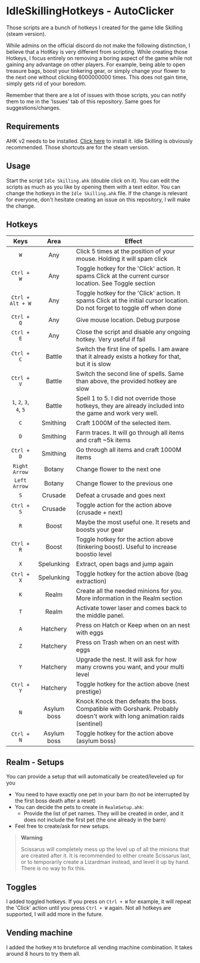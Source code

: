 # IdleSkillingHotkeys - AutoClicker

Those scripts are a bunch of hotkeys I created for the game Idle Skilling (steam version).

While admins on the official discord do not make the following distinction, I believe that
a HotKey is very different from scripting. While creating those Hotkeys, I focus entirely on removing
a boring aspect of the game while not gaining any advantage on other players.
For example, being able to open treasure bags, boost your tinkering gear, or simply change your flower to the next one
without clicking 6000000000 times. This does not gain time, simply gets rid of your boredom.

Remember that there are a lot of issues with those scripts, you can notify them to me in the 'Issues' tab of this repository.
Same goes for suggestions/changes.


## Requirements

AHK v2 needs to be installed. [Click here](https://www.autohotkey.com/v2/) to install it.
Idle Skilling is obviously recommended. Those shortcuts are for the steam version.

## Usage

Start the script ```Idle Skilling.ahk``` (double click on it).
You can edit the scripts as much as you like by opening them with a text editor.
You can change the hotkeys in the ```Idle Skilling.ahk``` file.
If the change is relevant for everyone, don't hesitate creating an issue on this repository, I will make the change.

## Hotkeys

|Keys|Area|Effect|
|:-----:|:---:|---|
|`W`|Any|Click 5 times at the position of your mouse. Holding it will spam click|
|`Ctrl + W`|Any|Toggle hotkey for the 'Click' action. It spams Click at the current cursor location. See Toggle section|
|`Ctrl + Alt + W`|Any|Toggle hotkey for the 'Click' action. It spams Click at the initial cursor location. Do not forget to toggle off when done|
|`Ctrl + Q`|Any|Give mouse location. Debug purpose|
|`Ctrl + E`|Any|Close the script and disable any ongoing hotkey. Very useful if fail|
|`Ctrl + C`|Battle|Switch the first line of spells. I am aware that it already exists a hotkey for that, but it is slow|
|`Ctrl + V`|Battle|Switch the second line of spells. Same than above, the provided hotkey are slow|
|`1`, `2`, `3`, `4`, `5`|Battle|Spell 1 to 5. I did not override those hotkeys, they are already included into the game and work very well.|
|`C`|Smithing|Craft 1000M of the selected item.|
|`D`|Smithing|Farm traces. It will go through all items and craft ~5k items|
|`Ctrl + D`|Smithing|Go through all items and craft 1000M items|
|`Right Arrow`|Botany|Change flower to the next one|
|`Left Arrow`|Botany|Change flower to the previous one|
|`S`|Crusade|Defeat a crusade and goes next|
|`Ctrl + S`|Crusade|Toggle action for the action above (crusade + next)|
|`R`|Boost|Maybe the most useful one. It resets and boosts your gear|
|`Ctrl + R`|Boost|Toggle hotkey for the action above (tinkering boost). Useful to increase boostio level|
|`X`|Spelunking|Extract, open bags and jump again|
|`Ctrl + X`|Spelunking|Toggle hotkey for the action above (bag extraction)|
|`K`|Realm|Create all the needed minions for you. More information in the Realm section|
|`T`|Realm|Activate tower laser and comes back to the middle panel.|
|`A`|Hatchery|Press on Hatch or Keep when on an nest with eggs|
|`Z`|Hatchery|Press on Trash when on an nest with eggs|
|`Y`|Hatchery|Upgrade the nest. It will ask for how many crowns you want, and your multi level|
|`Ctrl + Y`|Hatchery|Toggle hotkey for the action above (nest prestige)|
|`N`|Asylum boss|Knock Knock then defeats the boss. Compatible with Gorshank. Probably doesn't work with long animation raids (sentinel)|
|`Ctrl + N`|Asylum boss|Toggle hotkey for the action above (asylum boss)|

## Realm - Setups

You can provide a setup that will automatically be created/leveled up for you
- You need to have exactly one pet in your barn (to not be interrupted by the first boss death after a reset)
- You can decide the pets to create in ```RealmSetup.ahk```:
  - Provide the list of pet names. They will be created in order, and it does not include the first pet (the one already in the barn)
- Feel free to create/ask for new setups.

> **Warning**
>
> Scissarus will completely mess up the level up of all the minions that are created after it. It is recommended to either
> create Scissarus last, or to temporarily create a Lizardman instead, and level it up by hand. There is no way to fix this.

## Toggles

I added toggled hotkeys. If you press on ```Ctrl + W``` for example, it will repeat the 'Click' action until you press ```Ctrl + W``` again.
Not all hotkeys are supported, I will add more in the future.

## Vending machine

I added the hotkey ```M``` to bruteforce all vending machine combination. It takes around 8 hours to try them all.

